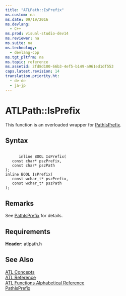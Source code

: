 ```yaml
---
title: "ATLPath::IsPrefix"
ms.custom: na
ms.date: 09/19/2016
ms.devlang: 
  - C++
ms.prod: visual-studio-dev14
ms.reviewer: na
ms.suite: na
ms.technology: 
  - devlang-cpp
ms.tgt_pltfrm: na
ms.topic: reference
ms.assetid: 2fd8d100-66b3-4ef5-b149-a961ed1df553
caps.latest.revision: 14
translation.priority.ht: 
  - de-de
  - ja-jp
---
```

# ATLPath::IsPrefix
This function is an overloaded wrapper for [PathIsPrefix](http://msdn.microsoft.com/library/windows/desktop/bb773650).  
  
## Syntax  
  
```  
  
      inline BOOL IsPrefix(  
   const char* pszPrefix,  
   const char* pszPath   
);  
inline BOOL IsPrefix(  
   const wchar_t* pszPrefix,  
   const wchar_t* pszPath   
);  
```  
  
## Remarks  
 See [PathIsPrefix](http://msdn.microsoft.com/library/windows/desktop/bb773650) for details.  
  
## Requirements  
 **Header:** atlpath.h  
  
## See Also  
 [ATL Concepts](../vs140/Active-Template-Library--ATL--Concepts.md)   
 [ATL Reference](../vs140/ATL-COM-Desktop-Components.md)   
 [ATL Functions Alphabetical Reference](../vs140/ATL-Functions-Alphabetical-Reference.md)   
 [PathIsPrefix](http://msdn.microsoft.com/library/windows/desktop/bb773650)